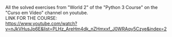 All the solved exercises from "World 2" of the "Python 3 Course" on the "Curso em Vídeo" channel on youtube.
<br>
LINK FOR THE COURSE:
<br>
https://www.youtube.com/watch?v=nJkVHusJp6E&list=PLHz_AreHm4dk_nZHmxxf_J0WRAqy5Czye&index=2
